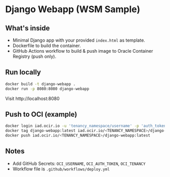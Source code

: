 # Django Webapp (WSM Sample)

## What's inside
- Minimal Django app with your provided `index.html` as template.
- Dockerfile to build the container.
- GitHub Actions workflow to build & push image to Oracle Container Registry (push only).

## Run locally
```bash
docker build -t django-webapp .
docker run -p 8080:8080 django-webapp
```
Visit http://localhost:8080

## Push to OCI (example)
```bash
docker login iad.ocir.io -u 'tenancy_namespace/username' -p 'auth_token'
docker tag django-webapp:latest iad.ocir.io/<TENANCY_NAMESPACE>/django-webapp:latest
docker push iad.ocir.io/<TENANCY_NAMESPACE>/django-webapp:latest
```

## Notes
- Add GitHub Secrets: `OCI_USERNAME`, `OCI_AUTH_TOKEN`, `OCI_TENANCY`
- Workflow file is `.github/workflows/deploy.yml`
